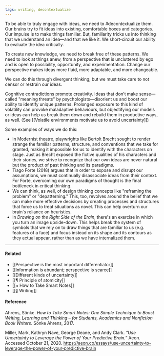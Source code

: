 ```yaml
---
tags: writing, decontextualize
---
```


To be able to truly engage with ideas, we need to #decontextualize them. Our
brains try to fit ideas into existing, comfortable boxes and categories. Our
impulse is to make things familiar. But, familiarity tricks us into thinking
that we understand an idea—and that we like it. We short-circuit our ability to
evaluate the idea critically.

To create new knowledge, we need to break free of these patterns. We need to
look at things anew, from a perspective that is uncluttered by ego and is open
to possibility, opportunity, and experimentation. Change our perspective makes
ideas more fluid, more adaptable, and more changeable.

We can do this through divergent thinking, but we must take care to not censor
or restrain our ideas.

Cognitive contradictions promote creativity. Ideas that don't make sense—called
"meaning threats" by psychologists—disorient us and boost our ability to
identify unique patterns. Prolonged exposure to this kind of volatility can
provoke maladaptive behaviours, but objectifying our models or ideas can help us
break them down and rebuild them in productive ways, as well. (See
[[Volatile environments motivate us to avoid uncertainty]])

Some examples of ways we do this:

- In Modernist theatre, playwrights like Bertolt Brecht sought to render strange
  the familiar patterns, structure, and conventions that we take for granted,
  making it impossible for us to identify with the characters on stage. Just as
  Brecht exposed the fictive qualities of his characters and their stories, we
  strive to recognize that our own ideas are never natural but the product of
  past thinking and its paradigms.
- Tiago Forte (2018) argues that in order to expose and disrupt our assumptions,
  we must continually disassociate ideas from their context. For Forte,
  overcoming our own paradigms of thought is the final bottleneck in critical
  thinking.
- We can think, as well, of design thinking concepts like "reframing the
  problem" or "depatterning." This, too, revolves around the belief that we can
  make more effective decisions by creating processes and structures that force
  us to treat situations as novel. This can help overturn our brain's reliance
  on heuristics.
- In _Drawing on the Right Side of the Brain_, there's an exercise in which you
  turn an image upside-down. This helps break the system of symbols that we rely
  on to draw things that are familiar to us (e.g. features of a face) and focus
  instead on its shape and its contours as they actual appear, rather than as we
  have internalized them.

---

#### Related

- [[Perspective is the most important differentiator]]
- [[Information is abundant; perspective is scarce]]
- [[Different kinds of uncertainty]]
- [[¶ Principle of atomicity]]
- [[≈ How to Take Smart Notes]]
- [[§ Writing]]

#### Reference

Ahrens, Sönke. _How to Take Smart Notes: One Simple Technique to Boost Writing,
Learning and Thinking – for Students, Academics and Nonfiction Book Writers_.
Sönke Ahrens, 2017.

Miller, Mark, Kathryn Nave, George Deane, and Andy Clark. _“Use Uncertainty to
Leverage the Power of Your Predictive Brain.”_ Aeon. Accessed October 21, 2020.
https://aeon.co/essays/use-uncertainty-to-leverage-the-power-of-your-predictive-brain
